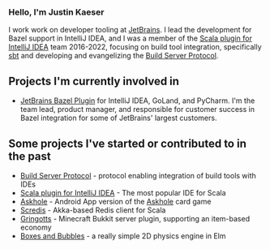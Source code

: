 ### Hello, I'm Justin Kaeser

I work work on developer tooling at [JetBrains](https://github.com/JetBrains/). I lead the development for Bazel support in IntelliJ IDEA, and I was a member of the [Scala plugin for IntelliJ IDEA](https://github.com/JetBrains/intellij-scala) team 2016-2022, focusing on build tool integration, specifically [sbt](https://www.scala-sbt.org/) and developing and evangelizing the [Build Server Protocol](https://build-server-protocol.github.io/).

## Projects I'm currently involved in

- [JetBrains Bazel Plugin](https://github.com/JetBrains/hirschgarten) for IntelliJ IDEA, GoLand, and PyCharm. I'm the team lead, product manager, and responsible for customer success in Bazel integration for some of JetBrains' largest customers.

## Some projects I've started or contributed to in the past

* [Build Server Protocol](https://build-server-protocol.github.io/) - protocol enabling integration of build tools with IDEs
* [Scala plugin for IntelliJ IDEA](https://github.com/JetBrains/intellij-scala) - The most popular IDE for Scala
* [Askhole](https://github.com/jastice/Askhole) - Android App version of the [Askhole](https://www.askhole.io/) card game
* [Scredis](https://github.com/scredis/scredis) - Akka-based Redis client for Scala
* [Gringotts](https://github.com/MinecraftWars/Gringotts) - Minecraft Bukkit server plugin, supporting an item-based economy
* [Boxes and Bubbles](https://github.com/jastice/boxes-and-bubbles) - a really simple 2D physics engine in Elm


<!--

-->
